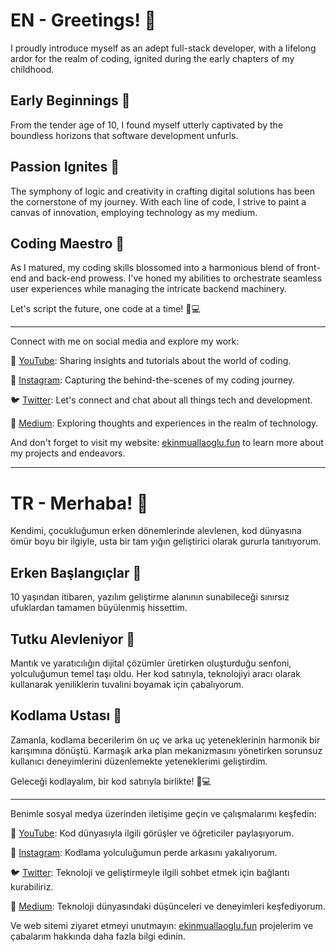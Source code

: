 # EN - Greetings! 🌟

I proudly introduce myself as an adept full-stack developer, with a lifelong ardor for the realm of coding, ignited during the early chapters of my childhood.

## Early Beginnings 🌱

From the tender age of 10, I found myself utterly captivated by the boundless horizons that software development unfurls.

## Passion Ignites 🚀

The symphony of logic and creativity in crafting digital solutions has been the cornerstone of my journey. With each line of code, I strive to paint a canvas of innovation, employing technology as my medium.

## Coding Maestro 🎨

As I matured, my coding skills blossomed into a harmonious blend of front-end and back-end prowess. I've honed my abilities to orchestrate seamless user experiences while managing the intricate backend machinery.

Let's script the future, one code at a time! 🎉💻

---

Connect with me on social media and explore my work:

🎥 [YouTube](https://www.youtube.com/channel/UC6Vx-VmLt0mArAITMggF3WA): Sharing insights and tutorials about the world of coding.

📸 [Instagram](https://www.instagram.com/500.internal/): Capturing the behind-the-scenes of my coding journey.

🐦 [Twitter](https://twitter.com/atamualla): Let's connect and chat about all things tech and development.

📝 [Medium](https://medium.com/@ekinatamuallaoglu): Exploring thoughts and experiences in the realm of technology.

And don't forget to visit my website: [ekinmuallaoglu.fun](https://ekinmuallaoglu.fun/) to learn more about my projects and endeavors.

-------------------------------------------------------------------------------------------------------------------------------------------------------------------------

# TR - Merhaba! 🌟

Kendimi, çocukluğumun erken dönemlerinde alevlenen, kod dünyasına ömür boyu bir ilgiyle, usta bir tam yığın geliştirici olarak gururla tanıtıyorum.

## Erken Başlangıçlar 🌱

10 yaşından itibaren, yazılım geliştirme alanının sunabileceği sınırsız ufuklardan tamamen büyülenmiş hissettim.

## Tutku Alevleniyor 🚀

Mantık ve yaratıcılığın dijital çözümler üretirken oluşturduğu senfoni, yolculuğumun temel taşı oldu. Her kod satırıyla, teknolojiyi aracı olarak kullanarak yeniliklerin tuvalini boyamak için çabalıyorum.

## Kodlama Ustası 🎨

Zamanla, kodlama becerilerim ön uç ve arka uç yeteneklerinin harmonik bir karışımına dönüştü. Karmaşık arka plan mekanizmasını yönetirken sorunsuz kullanıcı deneyimlerini düzenlemekte yeteneklerimi geliştirdim.

Geleceği kodlayalım, bir kod satırıyla birlikte! 🎉💻

---

Benimle sosyal medya üzerinden iletişime geçin ve çalışmalarımı keşfedin:

🎥 [YouTube](https://www.youtube.com/channel/UC6Vx-VmLt0mArAITMggF3WA): Kod dünyasıyla ilgili görüşler ve öğreticiler paylaşıyorum.

📸 [Instagram](https://www.instagram.com/500.internal/): Kodlama yolculuğumun perde arkasını yakalıyorum.

🐦 [Twitter](https://twitter.com/atamualla): Teknoloji ve geliştirmeyle ilgili sohbet etmek için bağlantı kurabiliriz.

📝 [Medium](https://medium.com/@ekinatamuallaoglu): Teknoloji dünyasındaki düşünceleri ve deneyimleri keşfediyorum.

Ve web sitemi ziyaret etmeyi unutmayın: [ekinmuallaoglu.fun](https://ekinmuallaoglu.fun/) projelerim ve çabalarım hakkında daha fazla bilgi edinin.

